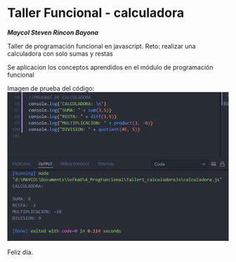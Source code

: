 # Taller Funcional - calculadora

**_Maycol Steven Rincon Bayona_**

Taller de programación funcional en javascript. Reto: realizar una calculadora con solo sumas y restas

Se aplicacion los conceptos aprendidos en el módulo de programación funcional

Imagen de prueba del código:  
![](./imagen.png)

Feliz día.
